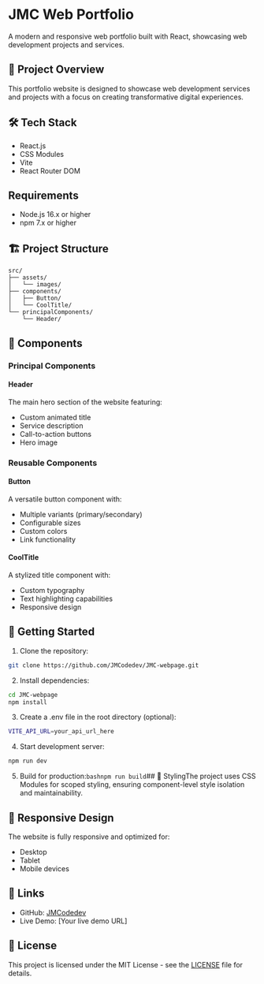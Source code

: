 # JMC Web Portfolio

A modern and responsive web portfolio built with React, showcasing web development projects and services.

## 🚀 Project Overview

This portfolio website is designed to showcase web development services and projects with a focus on creating transformative digital experiences.

## 🛠️ Tech Stack

- React.js
- CSS Modules
- Vite
- React Router DOM

## Requirements

- Node.js 16.x or higher
- npm 7.x or higher

## 🏗️ Project Structure

```
src/
├── assets/
│   └── images/
├── components/
│   ├── Button/
│   └── CoolTitle/
└── principalComponents/
    └── Header/
```

## 🧩 Components

### Principal Components

#### Header
The main hero section of the website featuring:
- Custom animated title
- Service description
- Call-to-action buttons
- Hero image

### Reusable Components

#### Button
A versatile button component with:
- Multiple variants (primary/secondary)
- Configurable sizes
- Custom colors
- Link functionality

#### CoolTitle
A stylized title component with:
- Custom typography
- Text highlighting capabilities
- Responsive design

## 🚦 Getting Started

1. Clone the repository:
```bash
git clone https://github.com/JMCodedev/JMC-webpage.git
```

2. Install dependencies:
```bash
cd JMC-webpage
npm install
```

3. Create a .env file in the root directory (optional):
```bash
VITE_API_URL=your_api_url_here
```

4. Start development server:
```bash
npm run dev
```

5. Build for production:```bashnpm run build```## 🎨 StylingThe project uses CSS Modules for scoped styling, ensuring component-level style isolation and maintainability.
## 📱 Responsive Design

The website is fully responsive and optimized for:
- Desktop
- Tablet
- Mobile devices

## 🔗 Links

- GitHub: [JMCodedev](https://github.com/JMCodedev)
- Live Demo: [Your live demo URL]

## 📄 License

This project is licensed under the MIT License - see the [LICENSE](LICENSE) file for details.
